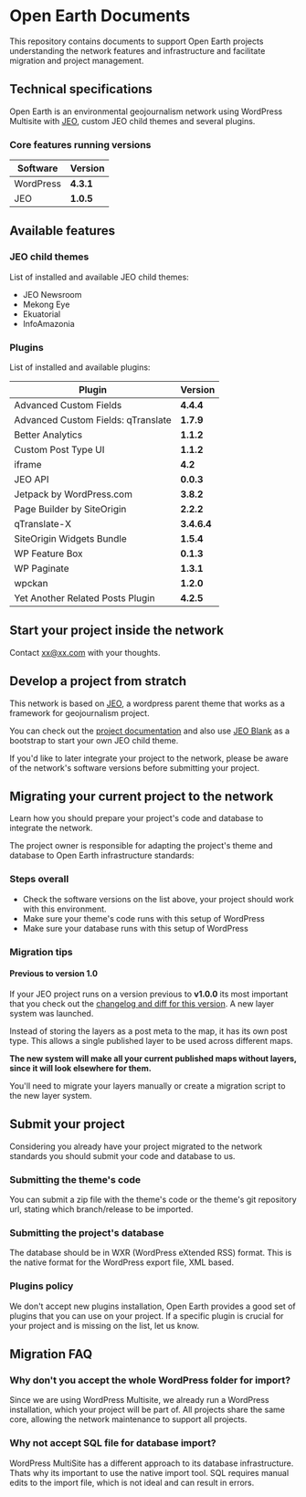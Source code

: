 # Open Earth Documents

This repository contains documents to support Open Earth projects understanding the network features and infrastructure and facilitate migration and project management.

## Technical specifications

Open Earth is an environmental geojournalism network using WordPress Multisite with [JEO](http://jeowp.org), custom JEO child themes and several plugins.

### Core features running versions

| Software | Version |
| --- | --- |
| WordPress | **4.3.1** |
| JEO | **1.0.5** |

## Available features

### JEO child themes

List of installed and available JEO child themes:

 - JEO Newsroom
 - Mekong Eye
 - Ekuatorial
 - InfoAmazonia

### Plugins

List of installed and available plugins:

| Plugin | Version |
| --- | --- |
| Advanced Custom Fields | **4.4.4** |
| Advanced Custom Fields: qTranslate | **1.7.9** |
| Better Analytics | **1.1.2** |
| Custom Post Type UI | **1.1.2** |
| iframe | **4.2** |
| JEO API | **0.0.3** |
| Jetpack by WordPress.com | **3.8.2** |
| Page Builder by SiteOrigin | **2.2.2** |
| qTranslate-X | **3.4.6.4** |
| SiteOrigin Widgets Bundle | **1.5.4** |
| WP Feature Box | **0.1.3** |
| WP Paginate | **1.3.1** |
| wpckan | **1.2.0** |
| Yet Another Related Posts Plugin | **4.2.5** |

## Start your project inside the network

Contact xx@xx.com with your thoughts.

## Develop a project from stratch

This network is based on [JEO](http://jeowp.org), a wordpress parent theme that works as a framework for geojournalism project.

You can check out the [project documentation](http://www.jeowp.org/) and also use [JEO Blank](https://github.com/InfoAmazonia/jeo-blank) as a bootstrap to start your own JEO child theme.

If you'd like to later integrate your project to the network, please be aware of the network's software versions before submitting your project.


## Migrating your current project to the network

Learn how you should prepare your project's code and database to integrate the network.

The project owner is responsible for adapting the project's theme and database to Open Earth infrastructure standards:

### Steps overall

 - Check the software versions on the list above, your project should work with this environment.
 - Make sure your theme's code runs with this setup of WordPress
 - Make sure your database runs with this setup of WordPress

### Migration tips

#### Previous to version 1.0

If your JEO project runs on a version previous to **v1.0.0** its most important that you check out the [changelog and diff for this version](https://github.com/oeco/jeo/releases/tag/v1.0.0). A new layer system was launched.

Instead of storing the layers as a post meta to the map, it has its own post type. This allows a single published layer to be used across different maps.

**The new system will make all your current published maps without layers, since it will look elsewhere for them.**

You'll need to migrate your layers manually or create a migration script to the new layer system.

## Submit your project

Considering you already have your project migrated to the network standards you should submit your code and database to us.

### Submitting the theme's code

You can submit a zip file with the theme's code or the theme's git repository url, stating which branch/release to be imported.

### Submitting the project's database

The database should be in WXR (WordPress eXtended RSS) format. This is the native format for the WordPress export file, XML based.

### Plugins policy

We don't accept new plugins installation, Open Earth provides a good set of plugins that you can use on your project. If a specific plugin is crucial for your project and is missing on the list, let us know.

## Migration FAQ

### Why don't you accept the whole WordPress folder for import?

Since we are using WordPress Multisite, we already run a WordPress installation, which your project will be part of. All projects share the same core, allowing the network maintenance to support all projects.

### Why not accept SQL file for database import?

WordPress MultiSite has a different approach to its database infrastructure. Thats why its important to use the native import tool. SQL requires manual edits to the import file, which is not ideal and can result in errors.

